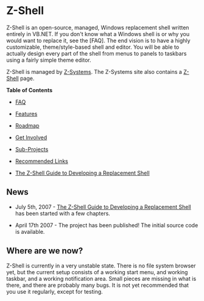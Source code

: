 # Z-Shell

Z-Shell is an open-source, managed, Windows replacement shell written entirely in VB.NET. If you don't know what a Windows shell is or why you would want to replace it, see the [FAQ]. The end vision is to have a highly customizable, theme/style-based shell and editor. You will be able to actually design every part of the shell from menus to panels to taskbars using a fairly simple theme editor.

Z-Shell is managed by [Z-Systems](http://www.z-sys.org/). The Z-Systems site also contains a [Z-Shell](http://www.z-sys.org/zshell.aspx) page.

**Table of Contents**

* [FAQ](wiki/FAQ.md)

* [Features](wiki/Features.md)

* [Roadmap](wiki/Roadmap.md)

* [Get Involved](wiki/GetInvolved.md)

* [Sub-Projects](wiki/SubProjects.md)

* [Recommended Links](wiki/RecommendedLinks.md)

* [The Z-Shell Guide to Developing a Replacement Shell](wiki/Developing.md)

## News

* July 5th, 2007 - [The Z-Shell Guide to Developing a Replacement Shell](wiki/Developing.md) has been started with a few chapters.

* April 17th 2007 - The project has been published! The initial source code is available.

## Where are we now?

Z-Shell is currently in a very unstable state. There is no file system browser yet, but the current setup consists of a working start menu, and working taskbar, and a working notification area. Small pieces are missing in what is there, and there are probably many bugs. It is not yet recommended that you use it regularly, except for testing.